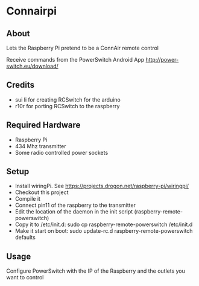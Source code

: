 # Connairpi

## About
Lets the Raspberry Pi pretend to be a ConnAir remote control

Receive commands from the PowerSwitch Android App
http://power-switch.eu/download/


## Credits
* sui li for creating RCSwitch for the arduino
* r10r for porting RCSwitch to the raspberry

## Required Hardware
* Raspberry Pi
* 434 Mhz transmitter
* Some radio controlled power sockets

## Setup
* Install wiringPi. See https://projects.drogon.net/raspberry-pi/wiringpi/
* Checkout this project
* Compile it
* Connect pin11 of the raspberry to the transmitter
* Edit the location of the daemon in the init script (raspberry-remote-powerswitch)
* Copy it to /etc/init.d: sudo cp raspberry-remote-powerswitch /etc/init.d
* Make it start on boot: sudo update-rc.d raspberry-remote-powerswitch defaults

## Usage
Configure PowerSwitch with the IP of the Raspberry and the outlets you want to control
